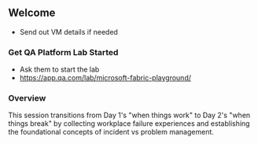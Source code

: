 ## Welcome

- Send out VM details if needed

### Get QA Platform Lab Started

- Ask them to start the lab
- https://app.qa.com/lab/microsoft-fabric-playground/

### Overview

This session transitions from Day 1's "when things work" to Day 2's "when things break" by collecting workplace failure experiences and establishing the foundational concepts of incident vs problem management.
